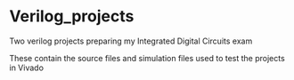 # Verilog_projects
Two verilog projects preparing my Integrated Digital Circuits exam

These contain the source files and simulation files used to test the projects in Vivado
